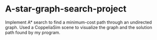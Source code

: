 # A-star-graph-search-project
 Implement A* search to find a minimum-cost path through an undirected graph. Used a CoppeliaSim scene to visualize the graph and the solution path found by my program.  
